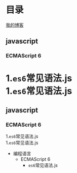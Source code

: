 # 目录
[我的博客](http://www.baidu.com) 
## javascript<br>
### ECMAScript 6<br>
1.`es6`常见语法.js<br>
	1.`es6`常见语法.js
====
## javascript<br>
### ECMAScript 6<br>
1.`es6`常见语法.js<br>
1.`es6`常见语法.js<br>
* 编程语言  
    * ECMAScript 6  
        * `es6`常见语法.js
